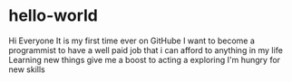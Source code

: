 # hello-world

Hi Everyone
It is my first time ever on GitHube
I want to become a programmist to have a well paid job that i can afford to anything in my life
Learning new things give me a boost to acting a exploring 
I'm hungry for new skills


